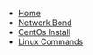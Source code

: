 <!-- docs/_sidebar.md -->

* [Home](/)
* [Network Bond](/linux/network-bond)
* [CentOs Install](/linux/centos7)
* [Linux Commands](/linux/linux_commands)


